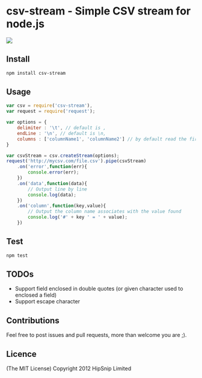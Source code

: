 # csv-stream - Simple CSV stream for node.js

[![](https://secure.travis-ci.org/lbdremy/node-csv-stream.png)](http://travis-ci.org/#!/lbdremy/node-csv-stream)

## Install

```sh
npm install csv-stream
```

## Usage

```js
var csv = require('csv-stream'),
var request = require('request');

var options = {
	delimiter : '\t', // default is ,
	endLine : '\n', // default is \n,
	columns : ['columnName1', 'columnName2'] // by default read the first line and use values found as columns 
}

var csvStream = csv.createStream(options);
request('http://mycsv.com/file.csv').pipe(csvStream)
	.on('error',function(err){
		console.error(err);
	})
	.on('data',function(data){
		// Output line by line
		console.log(data);
	})
	.on('column',function(key,value){
		// Output the column name associates with the value found
		console.log('#' + key ' = ' + value);
	})
```

## Test

```sh
npm test
```

## TODOs

* Support field enclosed in double quotes (or given character used to enclosed a field)
* Support escape character

## Contributions

Feel free to post issues and pull requests, more than welcome you are ;).

## Licence
(The MIT License) Copyright 2012 HipSnip Limited